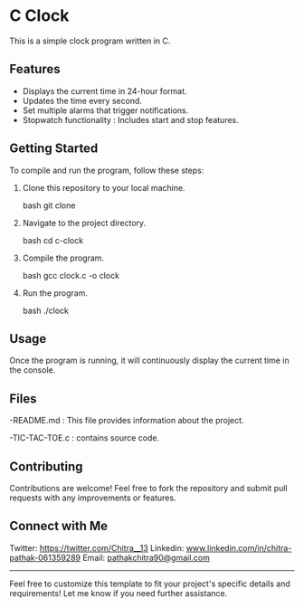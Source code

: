 # C Clock

This is a simple clock program written in C.

## Features

- Displays the current time in 24-hour format.
- Updates the time every second.
- Set multiple alarms that trigger notifications.
- Stopwatch functionality : Includes start and stop features.

## Getting Started

To compile and run the program, follow these steps:

1. Clone this repository to your local machine.
   
   bash
   git clone 
   

2. Navigate to the project directory.

   bash
   cd c-clock
   

3. Compile the program.

   bash
   gcc clock.c -o clock
   

4. Run the program.

   bash
      ./clock
   

## Usage

Once the program is running, it will continuously display the current time in the console.


## Files

-README.md : This file provides information about the project.

-TIC-TAC-TOE.c : contains source code.

## Contributing
Contributions are welcome! Feel free to fork the repository and submit pull requests with any improvements or features.


## Connect with Me

Twitter: https://twitter.com/Chitra__13
Linkedin: www.linkedin.com/in/chitra-pathak-061359289
Email: pathakchitra90@gmail.com

---

Feel free to customize this template to fit your project's specific details and requirements! Let me know if you need further assistance.
